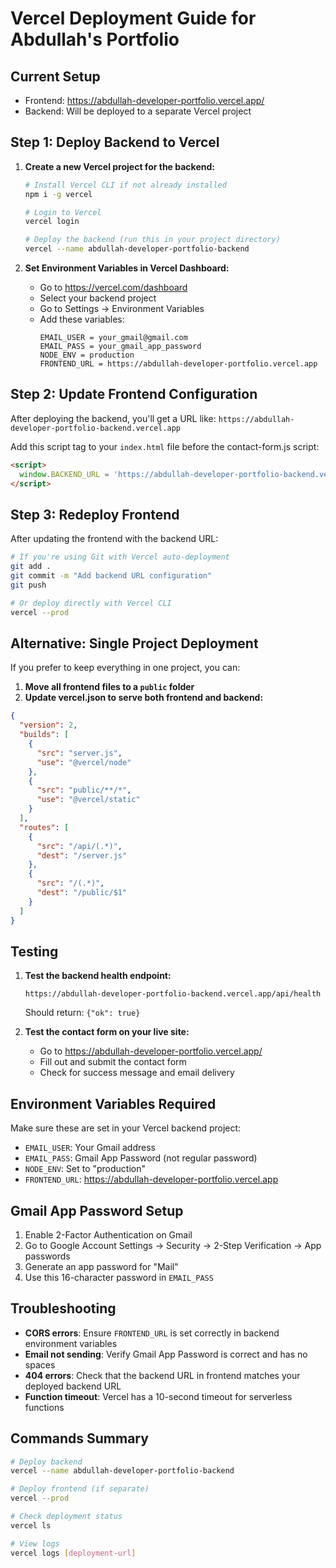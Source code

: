 # Vercel Deployment Guide for Abdullah's Portfolio

## Current Setup
- Frontend: https://abdullah-developer-portfolio.vercel.app/
- Backend: Will be deployed to a separate Vercel project

## Step 1: Deploy Backend to Vercel

1. **Create a new Vercel project for the backend:**
   ```bash
   # Install Vercel CLI if not already installed
   npm i -g vercel
   
   # Login to Vercel
   vercel login
   
   # Deploy the backend (run this in your project directory)
   vercel --name abdullah-developer-portfolio-backend
   ```

2. **Set Environment Variables in Vercel Dashboard:**
   - Go to https://vercel.com/dashboard
   - Select your backend project
   - Go to Settings → Environment Variables
   - Add these variables:
     ```
     EMAIL_USER = your_gmail@gmail.com
     EMAIL_PASS = your_gmail_app_password
     NODE_ENV = production
     FRONTEND_URL = https://abdullah-developer-portfolio.vercel.app
     ```

## Step 2: Update Frontend Configuration

After deploying the backend, you'll get a URL like:
`https://abdullah-developer-portfolio-backend.vercel.app`

Add this script tag to your `index.html` file before the contact-form.js script:

```html
<script>
  window.BACKEND_URL = 'https://abdullah-developer-portfolio-backend.vercel.app';
</script>
```

## Step 3: Redeploy Frontend

After updating the frontend with the backend URL:

```bash
# If you're using Git with Vercel auto-deployment
git add .
git commit -m "Add backend URL configuration"
git push

# Or deploy directly with Vercel CLI
vercel --prod
```

## Alternative: Single Project Deployment

If you prefer to keep everything in one project, you can:

1. **Move all frontend files to a `public` folder**
2. **Update vercel.json to serve both frontend and backend:**

```json
{
  "version": 2,
  "builds": [
    {
      "src": "server.js",
      "use": "@vercel/node"
    },
    {
      "src": "public/**/*",
      "use": "@vercel/static"
    }
  ],
  "routes": [
    {
      "src": "/api/(.*)",
      "dest": "/server.js"
    },
    {
      "src": "/(.*)",
      "dest": "/public/$1"
    }
  ]
}
```

## Testing

1. **Test the backend health endpoint:**
   ```
   https://abdullah-developer-portfolio-backend.vercel.app/api/health
   ```
   Should return: `{"ok": true}`

2. **Test the contact form on your live site:**
   - Go to https://abdullah-developer-portfolio.vercel.app/
   - Fill out and submit the contact form
   - Check for success message and email delivery

## Environment Variables Required

Make sure these are set in your Vercel backend project:

- `EMAIL_USER`: Your Gmail address
- `EMAIL_PASS`: Gmail App Password (not regular password)
- `NODE_ENV`: Set to "production"
- `FRONTEND_URL`: https://abdullah-developer-portfolio.vercel.app

## Gmail App Password Setup

1. Enable 2-Factor Authentication on Gmail
2. Go to Google Account Settings → Security → 2-Step Verification → App passwords
3. Generate an app password for "Mail"
4. Use this 16-character password in `EMAIL_PASS`

## Troubleshooting

- **CORS errors**: Ensure `FRONTEND_URL` is set correctly in backend environment variables
- **Email not sending**: Verify Gmail App Password is correct and has no spaces
- **404 errors**: Check that the backend URL in frontend matches your deployed backend URL
- **Function timeout**: Vercel has a 10-second timeout for serverless functions

## Commands Summary

```bash
# Deploy backend
vercel --name abdullah-developer-portfolio-backend

# Deploy frontend (if separate)
vercel --prod

# Check deployment status
vercel ls

# View logs
vercel logs [deployment-url]
```